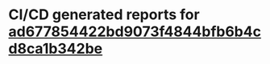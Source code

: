 # CI/CD generated reports for [ad677854422bd9073f4844bfb6b4cd8ca1b342be](https://github.com/hydephp/develop/commit/ad677854422bd9073f4844bfb6b4cd8ca1b342be)
